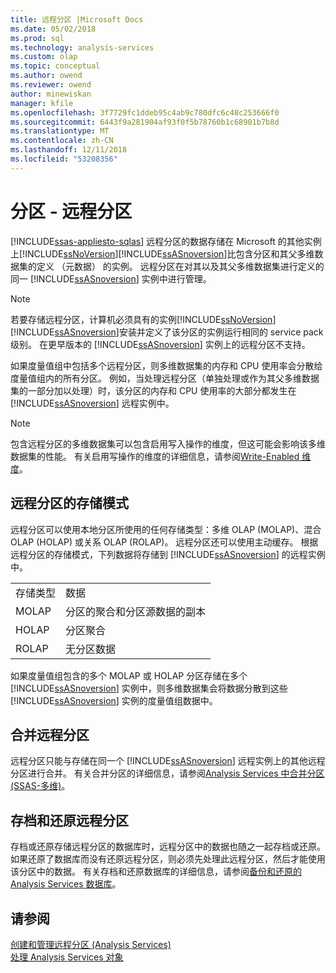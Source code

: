 ```yaml
---
title: 远程分区 |Microsoft Docs
ms.date: 05/02/2018
ms.prod: sql
ms.technology: analysis-services
ms.custom: olap
ms.topic: conceptual
ms.author: owend
ms.reviewer: owend
author: minewiskan
manager: kfile
ms.openlocfilehash: 3f7729fc1ddeb95c4ab9c780dfc6c48c253666f0
ms.sourcegitcommit: 6443f9a281904af93f0f5b78760b1c68901b7b8d
ms.translationtype: MT
ms.contentlocale: zh-CN
ms.lasthandoff: 12/11/2018
ms.locfileid: "53208356"
---
```

# <a name="partitions---remote-partitions"></a>分区 - 远程分区
[!INCLUDE[ssas-appliesto-sqlas](../../includes/ssas-appliesto-sqlas.md)]
  远程分区的数据存储在 Microsoft 的其他实例上[!INCLUDE[ssNoVersion](../../includes/ssnoversion-md.md)][!INCLUDE[ssASnoversion](../../includes/ssasnoversion-md.md)]比包含分区和其父多维数据集的定义 （元数据） 的实例。 远程分区在对其以及其父多维数据集进行定义的同一 [!INCLUDE[ssASnoversion](../../includes/ssasnoversion-md.md)] 实例中进行管理。  
  
> [!NOTE]
>  若要存储远程分区，计算机必须具有的实例[!INCLUDE[ssNoVersion](../../includes/ssnoversion-md.md)][!INCLUDE[ssASnoversion](../../includes/ssasnoversion-md.md)]安装并定义了该分区的实例运行相同的 service pack 级别。 在更早版本的 [!INCLUDE[ssASnoversion](../../includes/ssasnoversion-md.md)] 实例上的远程分区不支持。  
  
 如果度量值组中包括多个远程分区，则多维数据集的内存和 CPU 使用率会分散给度量值组内的所有分区。 例如，当处理远程分区（单独处理或作为其父多维数据集的一部分加以处理）时，该分区的内存和 CPU 使用率的大部分都发生在 [!INCLUDE[ssASnoversion](../../includes/ssasnoversion-md.md)] 远程实例中。  
  
> [!NOTE]  
>  包含远程分区的多维数据集可以包含启用写入操作的维度，但这可能会影响该多维数据集的性能。 有关启用写操作的维度的详细信息，请参阅[Write-Enabled 维度](../../analysis-services/multidimensional-models-olap-logical-dimension-objects/write-enabled-dimensions.md)。  
  
## <a name="storage-modes-for-remote-partitions"></a>远程分区的存储模式  
 远程分区可以使用本地分区所使用的任何存储类型：多维 OLAP (MOLAP)、混合 OLAP (HOLAP) 或关系 OLAP (ROLAP)。 远程分区还可以使用主动缓存。 根据远程分区的存储模式，下列数据将存储到 [!INCLUDE[ssASnoversion](../../includes/ssasnoversion-md.md)] 的远程实例中。  
  
|||  
|-|-|  
|存储类型|数据|  
|MOLAP|分区的聚合和分区源数据的副本|  
|HOLAP|分区聚合|  
|ROLAP|无分区数据|  
  
 如果度量值组包含的多个 MOLAP 或 HOLAP 分区存储在多个 [!INCLUDE[ssASnoversion](../../includes/ssasnoversion-md.md)] 实例中，则多维数据集会将数据分散到这些 [!INCLUDE[ssASnoversion](../../includes/ssasnoversion-md.md)] 实例的度量值组数据中。  
  
## <a name="merging-remote-partitions"></a>合并远程分区  
 远程分区只能与存储在同一个 [!INCLUDE[ssASnoversion](../../includes/ssasnoversion-md.md)] 远程实例上的其他远程分区进行合并。 有关合并分区的详细信息，请参阅[Analysis Services 中合并分区&#40;SSAS-多维&#41;](../../analysis-services/multidimensional-models/merge-partitions-in-analysis-services-ssas-multidimensional.md)。  
  
## <a name="archiving-and-restoring-remote-partitions"></a>存档和还原远程分区  
 存档或还原存储远程分区的数据库时，远程分区中的数据也随之一起存档或还原。 如果还原了数据库而没有还原远程分区，则必须先处理此远程分区，然后才能使用该分区中的数据。 有关存档和还原数据库的详细信息，请参阅[备份和还原的 Analysis Services 数据库](../../analysis-services/multidimensional-models/backup-and-restore-of-analysis-services-databases.md)。  
  
## <a name="see-also"></a>请参阅  
 [创建和管理远程分区 (Analysis Services)](../../analysis-services/multidimensional-models/create-and-manage-a-remote-partition-analysis-services.md)   
 [处理 Analysis Services 对象](../../analysis-services/multidimensional-models/processing-analysis-services-objects.md)  
  
  
